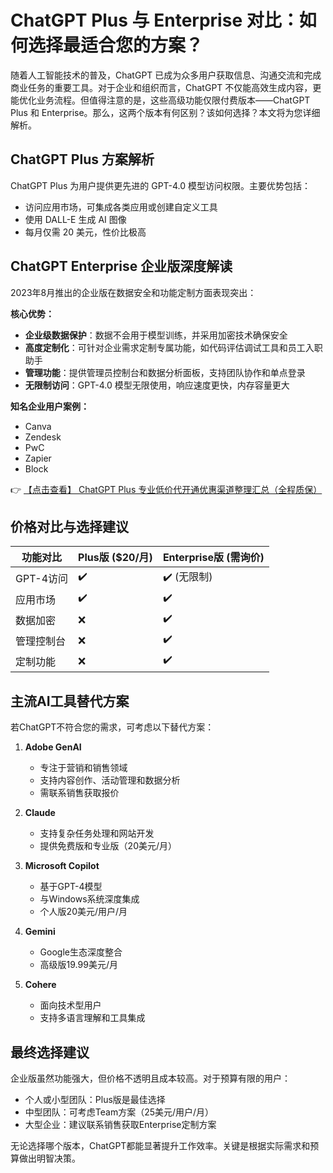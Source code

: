 # ChatGPT Plus 与 Enterprise 对比：如何选择最适合您的方案？

随着人工智能技术的普及，ChatGPT 已成为众多用户获取信息、沟通交流和完成商业任务的重要工具。对于企业和组织而言，ChatGPT 不仅能高效生成内容，更能优化业务流程。但值得注意的是，这些高级功能仅限付费版本——ChatGPT Plus 和 Enterprise。那么，这两个版本有何区别？该如何选择？本文将为您详细解析。

## ChatGPT Plus 方案解析

ChatGPT Plus 为用户提供更先进的 GPT-4.0 模型访问权限。主要优势包括：

- 访问应用市场，可集成各类应用或创建自定义工具
- 使用 DALL-E 生成 AI 图像
- 每月仅需 20 美元，性价比极高

## ChatGPT Enterprise 企业版深度解读

2023年8月推出的企业版在数据安全和功能定制方面表现突出：

**核心优势：**
- **企业级数据保护**：数据不会用于模型训练，并采用加密技术确保安全
- **高度定制化**：可针对企业需求定制专属功能，如代码评估调试工具和员工入职助手
- **管理功能**：提供管理员控制台和数据分析面板，支持团队协作和单点登录
- **无限制访问**：GPT-4.0 模型无限使用，响应速度更快，内存容量更大

**知名企业用户案例：**
- Canva
- Zendesk
- PwC
- Zapier
- Block

👉 [【点击查看】 ChatGPT Plus 专业低价代开通优惠渠道整理汇总（全程质保）](https://bit.ly/DaiKai)

## 价格对比与选择建议

| 功能对比        | Plus版 ($20/月) | Enterprise版 (需询价) |
|---------------|----------------|----------------------|
| GPT-4访问      | ✔️             | ✔️ (无限制)          |
| 应用市场        | ✔️             | ✔️                   |
| 数据加密        | ❌             | ✔️                   |
| 管理控制台      | ❌             | ✔️                   |
| 定制功能        | ❌             | ✔️                   |

## 主流AI工具替代方案

若ChatGPT不符合您的需求，可考虑以下替代方案：

1. **Adobe GenAI**
   - 专注于营销和销售领域
   - 支持内容创作、活动管理和数据分析
   - 需联系销售获取报价

2. **Claude**
   - 支持复杂任务处理和网站开发
   - 提供免费版和专业版（20美元/月）

3. **Microsoft Copilot**
   - 基于GPT-4模型
   - 与Windows系统深度集成
   - 个人版20美元/用户/月

4. **Gemini**
   - Google生态深度整合
   - 高级版19.99美元/月

5. **Cohere**
   - 面向技术型用户
   - 支持多语言理解和工具集成

## 最终选择建议

企业版虽然功能强大，但价格不透明且成本较高。对于预算有限的用户：
- 个人或小型团队：Plus版是最佳选择
- 中型团队：可考虑Team方案（25美元/用户/月）
- 大型企业：建议联系销售获取Enterprise定制方案

无论选择哪个版本，ChatGPT都能显著提升工作效率。关键是根据实际需求和预算做出明智决策。